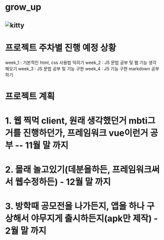 # grow_up
## ![kitty](https://user-images.githubusercontent.com/88305546/135091128-da4cb4b0-a994-40d3-8963-040acbdac93a.png)

프로젝트 주차별 진행 예정 상황
=======================
week_1 : 기본적인 html, css 사용법 익히기
week_2 : JS 문법 공부 및 웹 기능 생각해오기
week_3 : JS 문법 공부 및 기능 구현
week_4 : JS 기능 구현 markdown 공부하기

# 프로젝트 계획 
# 1. 웹 찍먹 client, 원래 생각했던거 mbti그거를 진행하던가, 프레임워크 vue이런거 공부 -- 11월 말 까지
# 2. 몰래 놀고있기(데분을하든, 프레임워크써서 웹수정하든) - 12월 말 까지
# 3. 방학때 공모전을 나가든지, 앱을 하나 구상해서 야무지게 출시하든지(apk만 제작) - 2월 말 까지